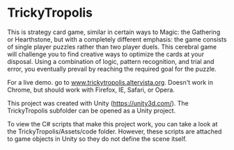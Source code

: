 # TrickyTropolis
This is strategy card game, similar in certain ways to Magic: the Gathering or Hearthstone, but with a completely different emphasis: the game consists of single player puzzles rather than two player duels.  This cerebral game will challenge you to find creative ways to optimize the cards at your disposal.  Using a combination of logic, pattern recognition, and trial and error, you eventually prevail by reaching the required goal for the puzzle.

For a live demo. go to www.trickytropolis.altervista.org.  Doesn't work in Chrome, but should work with Firefox, IE, Safari, or Opera.

This project was created with Unity (https://unity3d.com/).  The TrickyTropolis subfolder can be opened as a Unity project.

To view the C# scripts that make this project work, you can take a look at the TrickyTropolis/Assets/code folder.  However, these scripts are attached to game objects in Unity so they do not define the scene itself.
